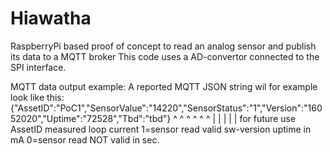 # Hiawatha
RaspberryPi based proof of concept to read an analog sensor and publish its data to a MQTT broker
This code uses a AD-convertor connected to the SPI interface.

MQTT data output example:
A reported MQTT JSON string wil for example look like this:
{"AssetID":"PoC1","SensorValue":"14220","SensorStatus":"1","Version":"16052020","Uptime":"72528","Tbd":"tbd"}
             ^                    ^                     ^                  ^               ^           ^
             |                    |                     |                  |               |      for future use
           AssetID      measured loop current     1=sensor read valid     sw-version      uptime 
                                in mA            0=sensor read NOT valid                  in sec.

